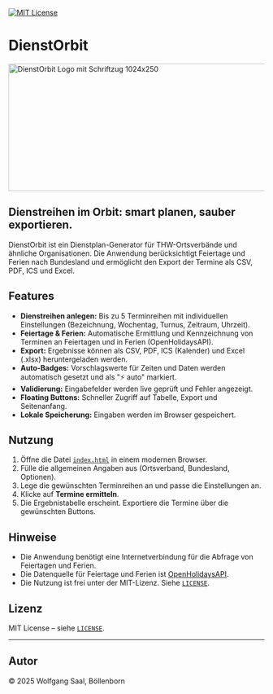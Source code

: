 [![MIT License](https://img.shields.io/badge/License-MIT-green.svg)](https://choosealicense.com/licenses/mit/)

# DienstOrbit
<img width="1024" height="250" alt="DienstOrbit Logo mit Schriftzug 1024x250" src="https://github.com/user-attachments/assets/56cda79c-a78e-4284-b28b-5f27dacadd27" />


## Dienstreihen im Orbit: smart planen, sauber exportieren.

DienstOrbit ist ein Dienstplan-Generator für THW-Ortsverbände und ähnliche Organisationen. Die Anwendung berücksichtigt Feiertage und Ferien nach Bundesland und ermöglicht den Export der Termine als CSV, PDF, ICS und Excel.

## Features

- **Dienstreihen anlegen:** Bis zu 5 Terminreihen mit individuellen Einstellungen (Bezeichnung, Wochentag, Turnus, Zeitraum, Uhrzeit).
- **Feiertage & Ferien:** Automatische Ermittlung und Kennzeichnung von Terminen an Feiertagen und in Ferien (OpenHolidaysAPI).
- **Export:** Ergebnisse können als CSV, PDF, ICS (Kalender) und Excel (.xlsx) heruntergeladen werden.
- **Auto-Badges:** Vorschlagswerte für Zeiten und Daten werden automatisch gesetzt und als "⚡ auto" markiert.
- **Validierung:** Eingabefelder werden live geprüft und Fehler angezeigt.
- **Floating Buttons:** Schneller Zugriff auf Tabelle, Export und Seitenanfang.
- **Lokale Speicherung:** Eingaben werden im Browser gespeichert.

## Nutzung

1. Öffne die Datei [`index.html`](index.html) in einem modernen Browser.
2. Fülle die allgemeinen Angaben aus (Ortsverband, Bundesland, Optionen).
3. Lege die gewünschten Terminreihen an und passe die Einstellungen an.
4. Klicke auf **Termine ermitteln**.
5. Die Ergebnistabelle erscheint. Exportiere die Termine über die gewünschten Buttons.

## Hinweise

- Die Anwendung benötigt eine Internetverbindung für die Abfrage von Feiertagen und Ferien.
- Die Datenquelle für Feiertage und Ferien ist [OpenHolidaysAPI](https://openholidaysapi.org/).
- Die Nutzung ist frei unter der MIT-Lizenz. Siehe [`LICENSE`](LICENSE).

## Lizenz

MIT License – siehe [`LICENSE`](LICENSE).

---

## Autor

© 2025 Wolfgang Saal, Böllenborn
